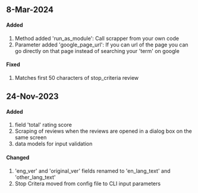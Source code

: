 ## 8-Mar-2024

#### Added
1. Method added 'run_as_module': Call scrapper from your own code
2. Parameter added 'google_page_url': If you can url of the page you can go directly on that page instead of searching your 'term' on google

#### Fixed
1. Matches first 50 characters of stop_criteria review 



## 24-Nov-2023

#### Added
1. field 'total' rating score
2. Scraping of reviews when the reviews are opened in a dialog box on the same screen
3. data models for input validation

#### Changed
1. 'eng_ver' and 'original_ver' fields renamed to 'en_lang_text' and 'other_lang_text'
2. Stop Critera moved from config file to CLI input parameters

